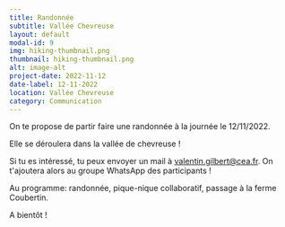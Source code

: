 ```yaml
---
title: Randonnée
subtitle: Vallée Chevreuse
layout: default
modal-id: 9
img: hiking-thumbnail.png
thumbnail: hiking-thumbnail.png
alt: image-alt
project-date: 2022-11-12
date-label: 12-11-2022
location: Vallée Chevreuse
category: Communication
---
```

On te propose de partir faire une randonnée à la journée le 12/11/2022.

Elle se déroulera dans la vallée de chevreuse !

Si tu es intéressé, tu peux envoyer un mail à <a href="mailto:valentin.gilbert@cea.fr">valentin.gilbert@cea.fr</a>. On t'ajoutera alors au groupe WhatsApp des participants !

Au programme: randonnée, pique-nique collaboratif, passage à la ferme Coubertin.

A bientôt !
